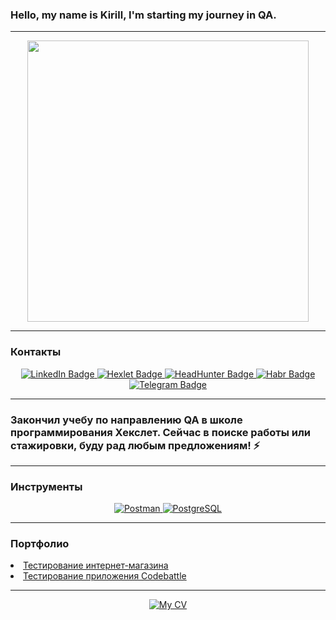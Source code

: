 ### Hello, my name is Kirill, I'm starting my journey in QA.

---

<div id="header" align="center">
  <img src="https://media4.giphy.com/media/mq5y2jHRCAqMo/giphy.gif?cid=ecf05e47sy2qbsyjncgatzqc68ynoe0su8ugf2wrw85bsu03&rid=giphy.gif" width="450"/>
</div>

---

### Контакты

<div id="badges" align="center">
  <a href="https://www.linkedin.com/in/kirill-kulikov/">
    <img src="https://img.shields.io/badge/LinkedIn-blue?logo=linkedin&logoColor=white&style=flat" alt="LinkedIn Badge"/>
  </a>
  <a href="https://ru.hexlet.io/u/kk">
    <img src="https://img.shields.io/badge/Hexlet-lightgrey?style=flat" alt="Hexlet Badge"/>
  </a>
  <a href="https://chelyabinsk.hh.ru/resume/ed17a58bff0b36853d0039ed1f726642547769">
    <img src="https://img.shields.io/badge/HeadHunter-red?style=flat" alt="HeadHunter Badge"/>
  </a>
  <a href="https://career.habr.com/kirito74">
    <img src="https://img.shields.io/badge/Habr-blueviolet?logo=Habr&logoColor=white&style=flat" alt="Habr Badge"/>
  </a>
  <a href="https://t.me/Kul_Kir">
    <img src="https://img.shields.io/badge/Telegram-white?logo=telegram&logoColor=blue&style=flat" alt="Telegram Badge"/>
  </a>
</div>
<div id="badges" align="center">
<img src="https://komarev.com/ghpvc/?username=2KO1&style=flat&color=blue" alt=""/>
</div>

---

### Закончил учебу по направлению QA в школе программирования Хекслет. Сейчас в поиске работы или стажировки, буду рад любым предложениям! ⚡

---

### Инструменты 
<div id="badges" align="center">

  <a href="https://github.com/2KO1">
    <img src="https://camo.githubusercontent.com/3f0e26b0951bab845a1bb9a7198ecca0da272e462921b6edd85879f3673b6927/68747470733a2f2f696d672e736869656c64732e696f2f62616467652f506f73746d616e2d4646364333373f7374796c653d666f722d7468652d6261646765266c6f676f3d706f73746d616e266c6f676f436f6c6f723d7768697465" alt="Postman"/>
  </a>
  <a href="https://github.com/2KO1">
    <img src="https://camo.githubusercontent.com/29e7fc6c62f61f432d3852fbfa4190ff07f397ca3bde27a8196bcd5beae3ff77/68747470733a2f2f696d672e736869656c64732e696f2f62616467652f706f7374677265732d2532333331363139322e7376673f7374796c653d666f722d7468652d6261646765266c6f676f3d706f737467726573716c266c6f676f436f6c6f723d7768697465" alt="PostgreSQL"/>
  </a>
</div>

---

### Портфолио 


  
<div id="badges" align="left">  
<li>
  <a href="https://github.com/2KO1/qa-engineer-old-project-84"> Тестирование интернет-магазина </a>
</li>
<li>
  <a href="https://github.com/2KO1/qa-engineer-old-project-85"> Тестирование приложения Codebattle </a>
</li>
</div>

---

<div id="badges" align="center">
  <a href="https://drive.google.com/file/d/1yWCKG82btAshhoA65_UsYzQhhHfL9d5L/view?usp=sharing">
    <img src="https://img.shields.io/badge/My%20CV-brightgreen?&logoColor=white&style=for-the-badge" alt="My CV"/>
  </a>

  
<!--
**2KO1/2KO1** is a ✨ _special_ ✨ repository because its `README.md` (this file) appears on your GitHub profile.

Here are some ideas to get you started:

- 🔭 I’m currently working on ...
- 🌱 I’m currently learning ...
- 👯 I’m looking to collaborate on ...
- 🤔 I’m looking for help with ...
- 💬 Ask me about ...
- 📫 How to reach me: ...
- 😄 Pronouns: ...
- ⚡ Fun fact: ...
-->

